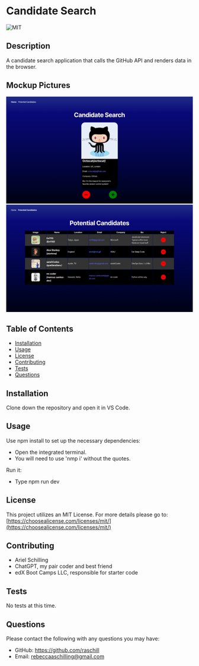# Candidate Search

 ![MIT](https://img.shields.io/badge/License-MIT-blue)

  ## Description

 A candidate search application that calls the GitHub API and renders data in the browser.

 ## Mockup Pictures

![Home Page](https://github.com/raschill/candidate-search/blob/main/Assets/13-01-candidate_search_homepage.png?raw=true)
![Candidate List](https://github.com/raschill/candidate-search/blob/main/Assets/13-02-candidate_search_potential_candidates.png?raw=true)

 
 ## Table of Contents

  - [Installation](#installation)
  - [Usage](#usage)
  - [License](#license)
  - [Contributing](#contributing)
  - [Tests](#tests)
  - [Questions](#questions)

 ## Installation

 Clone down the repository and open it in VS Code.

 ## Usage

Use npm install to set up the necessary dependencies:
- Open the integrated terminal.
- You will need to use 'nmp i' without the quotes.

Run it:
- Type npm run dev


 ## License

 This project utilizes an MIT License.
    For more details please go to: [https://choosealicense.com/licenses/mit/](https://choosealicense.com/licenses/mit/) 

 ## Contributing

- Ariel Schilling
- ChatGPT, my pair coder and best friend
- edX Boot Camps LLC, responsible for starter code

 ## Tests

 No tests at this time.
 
 ## Questions

  Please contact the following with any questions you may have:
 - GitHub: https://github.com/raschill
 - Email: rebeccaaschilling@gmail.com
